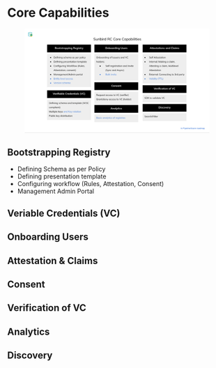 # Core Capabilities

<figure><img src="../.gitbook/assets/sunbird-rc_core_capabilities.png" alt=""><figcaption></figcaption></figure>

## Bootstrapping Registry

* Defining Schema as per Policy
* Defining presentation template
* Configuring workflow (Rules, Attestation, Consent)
* Management Admin Portal

## Veriable Credentials (VC)

## Onboarding Users

## Attestation & Claims

## Consent

## Verification of VC

## Analytics

## Discovery
